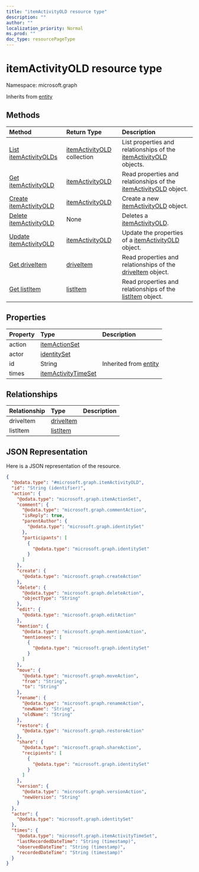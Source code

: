 ```yaml
---
title: "itemActivityOLD resource type"
description: ""
author: ""
localization_priority: Normal
ms.prod: ""
doc_type: resourcePageType
---
```


# itemActivityOLD resource type


Namespace: microsoft.graph




Inherits from [entity](../resources/entity.md)

## Methods
|Method|Return Type|Description|
|:---|:---|:---|
|[List itemActivityOLDs](../api/itemactivityold-list.md)|[itemActivityOLD](../resources/itemactivityold.md) collection|List properties and relationships of the [itemActivityOLD](../resources/itemactivityold.md) objects.|
|[Get itemActivityOLD](../api/itemactivityold-get.md)|[itemActivityOLD](../resources/itemactivityold.md)|Read properties and relationships of the [itemActivityOLD](../resources/itemactivityold.md) object.|
|[Create itemActivityOLD](../api/itemactivityold-create.md)|[itemActivityOLD](../resources/itemactivityold.md)|Create a new [itemActivityOLD](../resources/itemactivityold.md) object.|
|[Delete itemActivityOLD](../api/itemactivityold-delete.md)|None|Deletes a [itemActivityOLD](../resources/itemactivityold.md).|
|[Update itemActivityOLD](../api/itemactivityold-update.md)|[itemActivityOLD](../resources/itemactivityold.md)|Update the properties of a [itemActivityOLD](../resources/itemactivityold.md) object.|
|[Get driveItem](../api/driveitem-get.md)|[driveItem](../resources/driveitem.md)|Read properties and relationships of the [driveItem](../resources/driveitem.md) object.|
|[Get listItem](../api/listitem-get.md)|[listItem](../resources/listitem.md)|Read properties and relationships of the [listItem](../resources/listitem.md) object.|

## Properties
|Property|Type|Description|
|:---|:---|:---|
|action|[itemActionSet](../resources/itemactionset.md)||
|actor|[identitySet](../resources/identityset.md)||
|id|String| Inherited from [entity](../resources/entity.md)|
|times|[itemActivityTimeSet](../resources/itemactivitytimeset.md)||

## Relationships
|Relationship|Type|Description|
|:---|:---|:---|
|driveItem|[driveItem](../resources/driveitem.md)||
|listItem|[listItem](../resources/listitem.md)||

## JSON Representation
Here is a JSON representation of the resource.
<!-- {
  "blockType": "resource",
  "keyProperty": "id",
  "@odata.type": "microsoft.graph.itemActivityOLD",
  "baseType": "microsoft.graph.entity",
  "openType": false
}
-->
``` json
{
  "@odata.type": "#microsoft.graph.itemActivityOLD",
  "id": "String (identifier)",
  "action": {
    "@odata.type": "microsoft.graph.itemActionSet",
    "comment": {
      "@odata.type": "microsoft.graph.commentAction",
      "isReply": true,
      "parentAuthor": {
        "@odata.type": "microsoft.graph.identitySet"
      },
      "participants": [
        {
          "@odata.type": "microsoft.graph.identitySet"
        }
      ]
    },
    "create": {
      "@odata.type": "microsoft.graph.createAction"
    },
    "delete": {
      "@odata.type": "microsoft.graph.deleteAction",
      "objectType": "String"
    },
    "edit": {
      "@odata.type": "microsoft.graph.editAction"
    },
    "mention": {
      "@odata.type": "microsoft.graph.mentionAction",
      "mentionees": [
        {
          "@odata.type": "microsoft.graph.identitySet"
        }
      ]
    },
    "move": {
      "@odata.type": "microsoft.graph.moveAction",
      "from": "String",
      "to": "String"
    },
    "rename": {
      "@odata.type": "microsoft.graph.renameAction",
      "newName": "String",
      "oldName": "String"
    },
    "restore": {
      "@odata.type": "microsoft.graph.restoreAction"
    },
    "share": {
      "@odata.type": "microsoft.graph.shareAction",
      "recipients": [
        {
          "@odata.type": "microsoft.graph.identitySet"
        }
      ]
    },
    "version": {
      "@odata.type": "microsoft.graph.versionAction",
      "newVersion": "String"
    }
  },
  "actor": {
    "@odata.type": "microsoft.graph.identitySet"
  },
  "times": {
    "@odata.type": "microsoft.graph.itemActivityTimeSet",
    "lastRecordedDateTime": "String (timestamp)",
    "observedDateTime": "String (timestamp)",
    "recordedDateTime": "String (timestamp)"
  }
}
```

